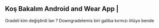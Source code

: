 Koş Bakalım Android and Wear App |
----------------------------------
Gradeli kim değiştirdi lan ? Downgradelemis biri galiba kırmızı ötüyo bende